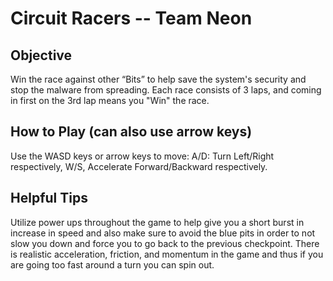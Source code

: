 # Circuit Racers -- Team Neon
## Objective
Win the race against other “Bits” to help save the system's security and stop the malware from spreading. Each race consists of 3 laps, and coming in first on the 3rd lap means you "Win" the race.

## How to Play (can also use arrow keys)
Use the WASD keys or arrow keys to move:
A/D: Turn Left/Right respectively, W/S, Accelerate Forward/Backward respectively.

## Helpful Tips
Utilize power ups throughout the game to help give you a short burst in increase in speed and also make sure to avoid the blue pits in order to not slow you down and force you to go back to the previous checkpoint. There is realistic acceleration, friction, and momentum in the game and thus if you are going too fast around a turn you can spin out.
